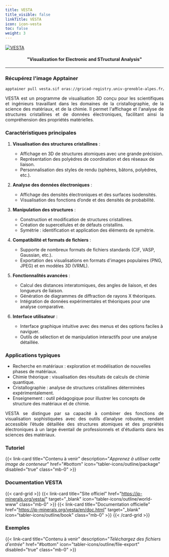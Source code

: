 ```yaml
---
title: VESTA
title_visible: false
linkTitle: VESTA
icon: icon-vesta
toc: false
weight: 3
---
```


<div class="codes-pages-top-logo">

<a href="https://jp-minerals.org/vesta/" target="blank" class="codes-pages-top-logo mb-0">
   <img alt="VESTA" class="logo-vesta"/>
</a>

<h4 align="center">"<b>V</b>isualization for <b>E</b>lectronic and <b>ST</b>ructural <b>A</b>nalysis"</h4>

</div>

<hr>

### Récupérez l'image Apptainer

```bash
apptainer pull vesta.sif oras://gricad-registry.univ-grenoble-alpes.fr/diamond/apptainer/apptainer-singularity-projects/vesta.sif:latest
```

<div align="justify">

VESTA est un programme de visualisation 3D conçu pour les scientifiques et ingénieurs travaillant dans les domaines de la cristallographie, de la science des matériaux, et de la chimie. Il permet l'affichage et l'analyse de structures cristallines et de données électroniques, facilitant ainsi la compréhension des propriétés matérielles.

</div>

### Caractéristiques principales

1. **Visualisation des structures cristallines** :
   - Affichage en 3D de structures atomiques avec une grande précision.
   - Représentation des polyèdres de coordination et des réseaux de liaison.
   - Personnalisation des styles de rendu (sphères, bâtons, polyèdres, etc.).

2. **Analyse des données électroniques** :
   - Affichage des densités électroniques et des surfaces isodensités.
   - Visualisation des fonctions d’onde et des densités de probabilité.

3. **Manipulation des structures** :
   - Construction et modification de structures cristallines.
   - Création de supercellules et de défauts cristallins.
   - Symétrie : identification et application des éléments de symétrie.

4. **Compatibilité et formats de fichiers** :
   - Supporte de nombreux formats de fichiers standards (CIF, VASP, Gaussian, etc.).
   - Exportation des visualisations en formats d'images populaires (PNG, JPEG) et en modèles 3D (VRML).

5. **Fonctionnalités avancées** :
   - Calcul des distances interatomiques, des angles de liaison, et des longueurs de liaison.
   - Génération de diagrammes de diffraction de rayons X théoriques.
   - Intégration de données expérimentales et théoriques pour une analyse comparative.

6. **Interface utilisateur** :
   - Interface graphique intuitive avec des menus et des options faciles à naviguer.
   - Outils de sélection et de manipulation interactifs pour une analyse détaillée.

### Applications typiques

- Recherche en matériaux : exploration et modélisation de nouvelles phases de matériaux.
- Chimie théorique : visualisation des résultats de calculs de chimie quantique.
- Cristallographie : analyse de structures cristallines déterminées expérimentalement.
- Enseignement : outil pédagogique pour illustrer les concepts de structure des matériaux et de chimie.

<div align="justify">

VESTA se distingue par sa capacité à combiner des fonctions de visualisation sophistiquées avec des outils d’analyse robustes, rendant accessible l’étude détaillée des structures atomiques et des propriétés électroniques à un large éventail de professionnels et d'étudiants dans les sciences des matériaux.

</div>

<h3 class="mb-1">Tutoriel</h3>

{{< link-card title="Contenu à venir" description="<i>Apprenez à utiliser cette image de conteneur</i>" href="#bottom" icon="tabler-icons/outline/package" disabled="true" class="mb-0" >}}

<h3 class="mb-1 mt-3">Documentation VESTA</h3>

{{< card-grid >}}
{{< link-card title="Site officiel" href="https://jp-minerals.org/vesta/" target="_blank" icon="tabler-icons/outline/world-www"  class="mb-0" >}}
{{< link-card title="Documentation officielle" href="https://jp-minerals.org/vesta/en/doc.html" target="_blank" icon="tabler-icons/outline/book" class="mb-0" >}}
{{< /card-grid >}}

<h3 class="mb-1 mt-3">Exemples</h3>

{{< link-card title="Contenu à venir" description="<i>Téléchargez des fichiers d'entrée</i>" href="#bottom" icon="tabler-icons/outline/file-export" disabled="true" class="mb-0" >}}
